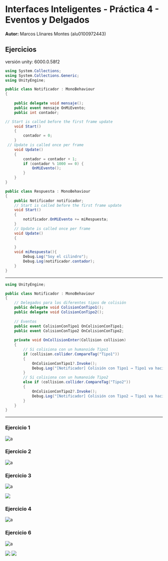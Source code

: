 # Interfaces Inteligentes - Práctica 4 - Eventos y Delgados

**Autor:** Marcos Llinares Montes (alu0100972443)

## Ejercicios

versión unity: 6000.0.58f2

```csharp
using System.Collections;
using System.Collections.Generic;
using UnityEngine;

public class Notificador : MonoBehaviour
{
   
    public delegate void mensaje();
    public event mensaje OnMiEvento;
    public int contador;
```


```csharp
// Start is called before the first frame update
    void Start()
    {
        contador = 0;
    }
 // Update is called once per frame
    void Update()
    {
        contador = contador + 1;
        if (contador % 1000 == 0) {
            OnMiEvento();
        }
    }
}
```


```csharp
public class Respuesta : MonoBehaviour
{
    public Notificador notificador;
    // Start is called before the first frame update
    void Start()
    {
        notificador.OnMiEvento += miRespuesta;
    }
    // Update is called once per frame
    void Update()
    {
		
    }
    void miRespuesta(){
        Debug.Log("Soy el cilindro");
        Debug.Log(notificador.contador);
    }
}
```

---
```csharp
using UnityEngine;

public class Notificador : MonoBehaviour
{
    // Delegados para los diferentes tipos de colisión
    public delegate void ColisionConTipo1();
    public delegate void ColisionConTipo2();
    
    // Eventos
    public event ColisionConTipo1 OnColisionConTipo1;
    public event ColisionConTipo2 OnColisionConTipo2;
    
    private void OnCollisionEnter(Collision collision)
    {
        // Si colisiona con un humanoide Tipo1
        if (collision.collider.CompareTag("Tipo1"))
        {
            OnColisionConTipo1?.Invoke();
            Debug.Log("[Notificador] Colisión con Tipo1 → Tipo1 va hacia escudos Tipo2");
        }
        // Si colisiona con un humanoide Tipo2
        else if (collision.collider.CompareTag("Tipo2"))
        {
            OnColisionConTipo2?.Invoke();
            Debug.Log("[Notificador] Colisión con Tipo2 → Tipo1 va hacia escudo seleccionado Tipo1");
        }
    }
}
```


----

### Ejercicio 1

![a](https://imgur.com/pgmf081.gif)


### Ejercicio 2


![a](https://imgur.com/Gej0geb.gif)

### Ejercicio 3

![a](https://imgur.com/k84ggRD.gif)

![](https://i.imgur.com/NM4HdT5.png)


### Ejercicio 4

![a](https://imgur.com/Ve0ZwDk.gif)


### Ejercicio 6

![a](https://imgur.com/lkDpiXA.gif)

![](https://i.imgur.com/PE5zIWz.png)
![](https://i.imgur.com/X8qi8gv.png)

